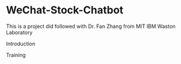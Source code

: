 # WeChat-Stock-Chatbot
This is a project did followed with Dr. Fan Zhang from MIT IBM Waston Laboratory

Introduction



Training
